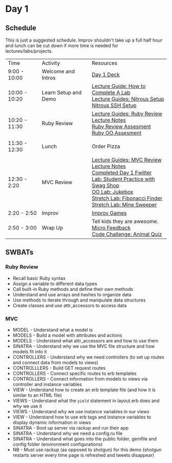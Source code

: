 # Day 1

## Schedule

This is just a suggested schedule. Improv shouldn't take up a full half hour and lunch can be cut down if more time is needed for lectures/labs/projects.

<table>
    <tr>
        <td>Time</td>
        <td>Activity</td>
        <td>Resources</td>
    </tr>
    <tr>
        <td>9:00 - 10:00</td>
        <td>Welcome and Intros</td>
        <td>
            <a href="https://docs.google.com/presentation/d/1pqecjFE-MNEFuYga5XbwZSRjaHt6HmKKUTWp9R6X76c/edit?usp=sharing">Day 1 Deck</a>
        </td>
    </tr>
    <tr>
        <td>10:00 - 10:20</td>
        <td>Learn Setup and Demo</td>
        <td>
            <a href="lectures/completing_labs">Lecture Guide: How to Complete A Lab</a>
            <br>
            <a href="https://github.com/learn-co-curriculum/tf-using-nitrous-io">Lecture Guides: Nitrous Setup</a>
            <br>
            <a href="https://github.com/learn-co-curriculum/hs-nitrous-ssh-setup">Nitrous SSH Setup</a>
        </td>
    </tr>
    <tr>
        <td>10:20 - 11:30</td>
        <td>Ruby Review</td>
        <td>
            <a href="lectures/ruby-review/LECTURE.md">Lecture Guides: Ruby Review</a>
            <br>
            <a href="lectures/ruby-review">Lecture Notes</a>
            <br>
            <a href="https://github.com/learn-co-curriculum/hs-ruby-assessment">Ruby Review Assesment</a>
            <br>
            <a href="https://github.com/learn-co-curriculum/hs-ruby-oo-assessment">Ruby OO Assesment</a>
            <br>
        </td>
    </tr>
    <tr>
        <td>11:30 - 12:30</td>
        <td>Lunch</td>
        <td>
            <p>Order Pizza</p>
        </td>
    </tr>
    <tr>
        <td>12:30 - 2:20</td>
        <td>MVC Review</td>
        <td>
            <a href="lectures/MVC_Review/LECTURE.md">Lecture Guides: MVC Review</a>
            <br>
            <a href="lectures/MVC_Review">Lecture Notes</a>
            <br>
            <a href="https://github.com/learn-co-curriculum/hs-advanced-software-engineering-fwitter-project/tree/day01-mvc"> Completed Day 1 Fwitter</a>
            <br>
            <a href="https://github.com/learn-co-curriculum/hs-flatiron-swag-store-day01">Lab: Student Practice with Swag Shop</a>
            <br>
            <a href="https://github.com/learn-co-curriculum/oo-jukebox">OO Lab: Jukebox</a>
            <br>
            <a href="https://github.com/learn-co-curriculum/fibo_finder">Stretch Lab: Fibonacci Finder</a>
            <br>
            <a href="https://github.com/learn-co-curriculum/hs-mine-sweeper">Stretch Lab: Mine Sweeper</a>
        </td>
    </tr>
    <tr>
        <td>2:20 - 2:50</td>
        <td>Improv</td>
        <td>
            <a href="https://github.com/learn-co-curriculum/tf-improv-games"> Improv Games</a>
        </td>
    </tr>
    <tr>
        <td>2:50 - 3:00</td>
        <td>Wrap Up</td>
        <td>
            Tell kids they are awesome.</br>
            <a href="https://github.com/learn-co-curriculum/hs-post-class-survey">Micro Feedback</a></br>
            <a href="https://github.com/learn-co-curriculum/hs-animal-quiz-code-challenge">Code Challenge: Animal Quiz</a></br>
        </td>
    </tr>
</table>

## SWBATs

### Ruby Review


+ Recall basic Ruby syntax
+ Assign a variable to different data types
+ Call built-in Ruby methods and define their own methods
+ Understand and use arrays and hashes to organize data
+ Use methods to iterate through and manipulate data structures
+ Create classes and use attr_accessors to access data

### MVC

+ MODEL - Understand what a model is
+ MODELS - Build a model with attributes and actions
+ MODELS - Understand what attr_accessors are and how to use them
+ SINATRA - Understand why we use the MVC file structure and how models fit into it
+ CONTROLLERS - Understand why we need controllers (to set up routes and connect data from models to views)
+ CONTROLLLERS - Build GET request routes
+ CONTROLLERS - Connect specific routes to erb templates
+ CONTROLLERS - Connect information from models to views via controller and instance variables
+ VIEW - Understand how to create an erb template file (and how it is similar to an HTML file)
+ VIEWS - Understand what the `yield` statement in layout.erb does and why we use it
+ VIEWS - Understand why we  use instance variables in our views
+ VIEW - Understand how to use erb tags and instance variables to display dynamic information in views
+ SINATRA - Boot up server via rackup and run their app
+ SINATRA - Understand why we need a config.ru file
+ SINATRA - Understand what goes into the public folder, gemfile and config folder (environment configurations)
+ NB - Must use rackup (as opposed to shotgun) for this demo (shotgun restarts server every time page is refreshed and tweets disappear)
